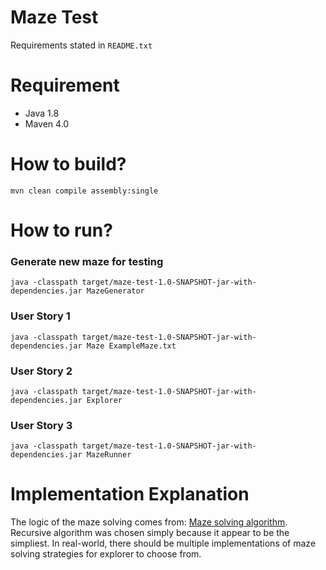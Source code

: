 # Maze Test

Requirements stated in `README.txt`

# Requirement
* Java 1.8
* Maven 4.0

# How to build?
```
mvn clean compile assembly:single
```

# How to run?
### Generate new maze for testing
```
java -classpath target/maze-test-1.0-SNAPSHOT-jar-with-dependencies.jar MazeGenerator
```

### User Story 1
```
java -classpath target/maze-test-1.0-SNAPSHOT-jar-with-dependencies.jar Maze ExampleMaze.txt
```

### User Story 2
```
java -classpath target/maze-test-1.0-SNAPSHOT-jar-with-dependencies.jar Explorer
```

### User Story 3
```
java -classpath target/maze-test-1.0-SNAPSHOT-jar-with-dependencies.jar MazeRunner
```

# Implementation Explanation
The logic of the maze solving comes from: [Maze solving algorithm](https://en.wikipedia.org/wiki/Maze_solving_algorithm). Recursive algorithm was chosen simply because it appear to be the simpliest.
In real-world, there should be multiple implementations of maze solving strategies for explorer to choose from.

